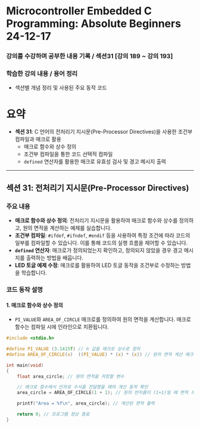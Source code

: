 # Microcontroller Embedded C Programming: Absolute Beginners 24-12-17

### 강의를 수강하며 공부한 내용 기록 / 섹션31 [강의 189 ~ 강의 193]

### 학습한 강의 내용 / 용어 정리

- 섹션별 개념 정리 및 사용된 주요 동작 코드

# 요약
- **섹션 31**: C 언어의 전처리기 지시문(Pre-Processor Directives)을 사용한 조건부 컴파일과 매크로 활용
  - 매크로 함수와 상수 정의
  - 조건부 컴파일을 통한 코드 선택적 컴파일
  - `defined` 연산자를 활용한 매크로 유효성 검사 및 경고 메시지 출력

----

## 섹션 31: 전처리기 지시문(Pre-Processor Directives)

### 주요 내용
- **매크로 함수와 상수 정의**: 전처리기 지시문을 활용하여 매크로 함수와 상수를 정의하고, 원의 면적을 계산하는 예제를 실습합니다.
- **조건부 컴파일**: `#ifdef`, `#ifndef`, `#endif` 등을 사용하여 특정 조건에 따라 코드의 일부를 컴파일할 수 있습니다. 이를 통해 코드의 실행 흐름을 제어할 수 있습니다.
- **`defined` 연산자**: 매크로가 정의되었는지 확인하고, 정의되지 않았을 경우 경고 메시지를 출력하는 방법을 배웁니다.
- **LED 토글 예제 수정**: 매크로를 활용하여 LED 토글 동작을 조건부로 수정하는 방법을 학습합니다.

### 코드 동작 설명

#### 1. 매크로 함수와 상수 정의
- `PI_VALUE`와 `AREA_OF_CIRCLE` 매크로를 정의하여 원의 면적을 계산합니다. 매크로 함수는 컴파일 시에 인라인으로 치환됩니다.

```c
#include <stdio.h>

#define PI_VALUE (3.1415f) // π 값을 매크로 상수로 정의
#define AREA_OF_CIRCLE(x)  ((PI_VALUE) * (x) * (x)) // 원의 면적 계산 매크로 함수

int main(void)
{
    float area_circle; // 원의 면적을 저장할 변수

    // 매크로 함수에서 인자로 수식을 전달했을 때의 계산 동작 확인
    area_circle = AREA_OF_CIRCLE(1 + 1); // 원의 반지름이 (1+1)일 때 면적 계산

    printf("Area = %f\n", area_circle); // 계산된 면적 출력

    return 0; // 프로그램 정상 종료
}
